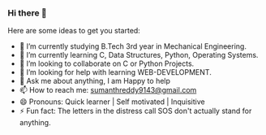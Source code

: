 ### Hi there 👋


Here are some ideas to get you started:

- 🔭 I’m currently studying B.Tech 3rd year in  Mechanical Engineering.
- 🌱 I’m currently learning C, Data Structures, Python, Operating Systems.
- 👯 I’m looking to collaborate on C or Python Projects.
- 🤔 I’m looking for help with learning WEB-DEVELOPMENT.
- 💬 Ask me about anything, I am Happy to help
- 📫 How to reach me: sumanthreddy9143@gmail.com
- 😄 Pronouns: Quick learner | Self motivated | Inquisitive
- ⚡ Fun fact: The letters in the distress call SOS don't actually stand for anything.

